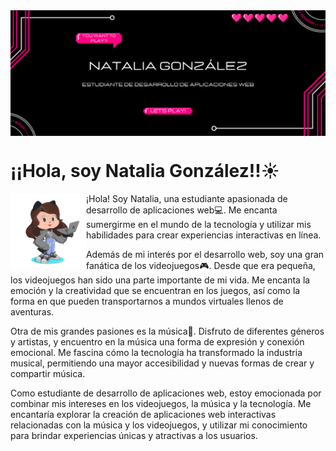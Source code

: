 <img src="./imgs/banner.png" alt="Banner" borderRadius='1rem' boxShadow = '0 3px 10px rgba(0,0,0,0.3)' align="center">

<h1>¡¡Hola, soy Natalia González!!☀️</h1>

<img src="./imgs/octogato.png" width=24% align=left />

¡Hola! Soy Natalia, una estudiante apasionada de desarrollo de aplicaciones web💻. Me encanta sumergirme en el mundo de la tecnología y utilizar mis habilidades para crear experiencias interactivas en línea.

Además de mi interés por el desarrollo web, soy una gran fanática de los videojuegos🎮. Desde que era pequeña, los videojuegos han sido una parte importante de mi vida. Me encanta la emoción y la creatividad que se encuentran en los juegos, así como la forma en que pueden transportarnos a mundos virtuales llenos de aventuras.

Otra de mis grandes pasiones es la música🎵. Disfruto de diferentes géneros y artistas, y encuentro en la música una forma de expresión y conexión emocional. Me fascina cómo la tecnología ha transformado la industria musical, permitiendo una mayor accesibilidad y nuevas formas de crear y compartir música.

Como estudiante de desarrollo de aplicaciones web, estoy emocionada por combinar mis intereses en los videojuegos, la música y la tecnología. Me encantaría explorar la creación de aplicaciones web interactivas relacionadas con la música y los videojuegos, y utilizar mi conocimiento para brindar experiencias únicas y atractivas a los usuarios.
